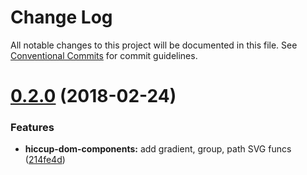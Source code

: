 # Change Log

All notable changes to this project will be documented in this file.
See [Conventional Commits](https://conventionalcommits.org) for commit guidelines.

<a name="0.2.0"></a>
# [0.2.0](https://github.com/thi-ng/umbrella/compare/@thi.ng/hiccup-dom-components@0.1.0...@thi.ng/hiccup-dom-components@0.2.0) (2018-02-24)


### Features

* **hiccup-dom-components:** add gradient, group, path SVG funcs ([214fe4d](https://github.com/thi-ng/umbrella/commit/214fe4d))
